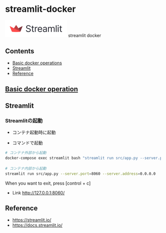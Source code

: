 # streamlit-docker
<img src="image/Streamlit.png" width="200">
streamlit docker


## Contents
* [Basic docker operations](#basic-docker-operations)
* [Streamlit](#streamlit)
* [Reference](#reference)



## [Basic docker operation](https://github.com/fuyu-quant/dockerfile-for-data-scientists)


## Streamlit

### Streamlitの起動
* コンテナ起動時に起動


* コマンドで起動
```bash
# コンテナ外部から起動
docker-compose exec streamlit bash "streamlit run src/app.py --server.port=8060 --server.address=0.0.0.0"

# コンテナ内部から起動
streamlit run src/app.py --server.port=8060 --server.address=0.0.0.0
```
When you want to exit, press [control + c]
* Link
http://127.0.0.1:8060/

## Reference
* https://streamlit.io/
* https://docs.streamlit.io/